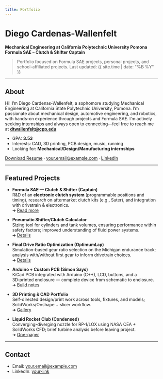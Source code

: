 ```yaml
---
title: Portfolio
---
```


# Diego Cardenas-Wallenfelt

**Mechanical Engineering at California Polytechnic University Pomona**  
**Formula SAE – Clutch & Shifter Captain**

> Portfolio focused on Formula SAE projects, personal projects, and school-affiliated projects. Last updated: {{ site.time | date: "%B %Y" }}

---

## About
Hi! I’m Diego Cardenas-Wallenfelt, a sophomore studying Mechanical Engineering at California State Polytechnic University, Pomona. I’m passionate about mechanical design, automotive engineering, and robotics, with hands-on experience through projects and Formula SAE. I’m actively seeking internships and always open to connecting—feel free to reach me at **dtwallenfelt@cpp.edu**

- GPA: **3.53**
- Interests: CAD, 3D printing, PCB design, music, running
- Looking for: **Mechanical/Design/Manufacturing internships**

[Download Resume](/resume/resume.pdf.pdf) · <a href="mailto:dtcardenaswallenfelt@gmail.com">your.email@example.com</a> · <a href="www.linkedin.com/in/diego-cardenas-wallenfelt-697046269" target="_blank">LinkedIn</a>

---

## Featured Projects

- **Formula SAE — Clutch & Shifter (Captain)**  
  R&D of an **electronic clutch system** (programmable positions and timing), research on aftermarket clutch kits (e.g., Suter), and integration with drivetrain & electronics.  
  ➜ [Read more](./projects/fsae.md)

- **Pneumatic Shifter/Clutch Calculator**  
  Sizing tool for cylinders and tank volumes, ensuring performance within safety factors; improved understanding of fluid power systems.  
  ➜ [Details](./projects/pneumatic-calculator.md)

- **Final Drive Ratio Optimization (OptimumLap)**  
  Simulation-based gear ratio selection on the Michigan endurance track; analysis with/without first gear to inform drivetrain choices.  
  ➜ [Details](./projects/final-drive.md)

- **Arduino + Custom PCB (Simon Says)**  
  KiCad PCB integrated with Arduino (C++), LCD, buttons, and a 3D‑printed enclosure — complete device from schematic to enclosure.  
  ➜ [Build notes](./projects/arduino-pcb.md)

- **3D Printing & CAD Portfolio**  
  Self-directed design/print work across tools, fixtures, and models; SolidWorks/Onshape + slicer workflow.  
  ➜ [Gallery](./projects/3d-printing.md)

- **Liquid Rocket Club (Condensed)**  
  Converging-diverging nozzle for RP‑1/LOX using NASA CEA + SolidWorks CFD; brief turbine analysis before leaving project.  
  ➜ [One-pager](./projects/rocket-nozzle.md)

---

## Contact
- Email: <a href="mailto:your.email@example.com">your.email@example.com</a>  
- LinkedIn: <a href="https://www.linkedin.com/in/your-link/" target="_blank">your-link</a>  
